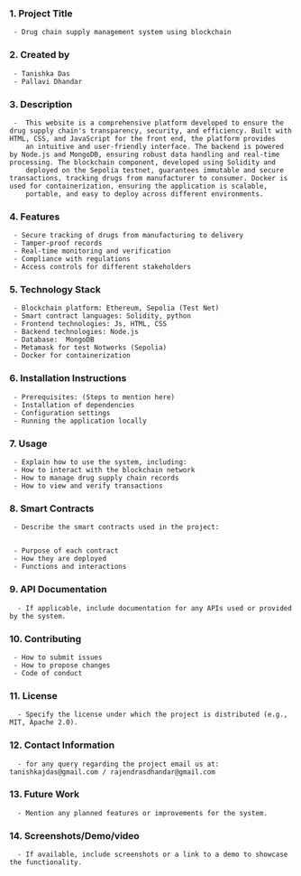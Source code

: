 ### 1. **Project Title**

     - Drug chain supply management system using blockchain

### 2. **Created by**

     - Tanishka Das
     - Pallavi Dhandar

### 3. **Description**

     -  This website is a comprehensive platform developed to ensure the drug supply chain's transparency, security, and efficiency. Built with HTML, CSS, and JavaScript for the front end, the platform provides
        an intuitive and user-friendly interface. The backend is powered by Node.js and MongoDB, ensuring robust data handling and real-time processing. The blockchain component, developed using Solidity and
        deployed on the Sepolia testnet, guarantees immutable and secure transactions, tracking drugs from manufacturer to consumer. Docker is used for containerization, ensuring the application is scalable,
        portable, and easy to deploy across different environments.

### 4. **Features**

     - Secure tracking of drugs from manufacturing to delivery
     - Tamper-proof records
     - Real-time monitoring and verification
     - Compliance with regulations
     - Access controls for different stakeholders

### 5. **Technology Stack**

     - Blockchain platform: Ethereum, Sepolia (Test Net)
     - Smart contract languages: Solidity, python
     - Frontend technologies: Js, HTML, CSS
     - Backend technologies: Node.js
     - Database:  MongoDB
     - Metamask for test Notworks (Sepolia)
     - Docker for containerization

### 6. **Installation Instructions**

     - Prerequisites: (Steps to mention here)
     - Installation of dependencies
     - Configuration settings
     - Running the application locally

### 7. **Usage**

     - Explain how to use the system, including:
     - How to interact with the blockchain network
     - How to manage drug supply chain records
     - How to view and verify transactions

### 8. **Smart Contracts**

     - Describe the smart contracts used in the project:


     - Purpose of each contract
     - How they are deployed
     - Functions and interactions

### 9. **API Documentation**

      - If applicable, include documentation for any APIs used or provided by the system.

### 10. **Contributing**

     - How to submit issues
     - How to propose changes
     - Code of conduct

### 11. **License**

      - Specify the license under which the project is distributed (e.g., MIT, Apache 2.0).

### 12. **Contact Information**

      - for any query regarding the project email us at: tanishkajdas@gmail.com / rajendrasdhandar@gmail.com

### 13. **Future Work**

      - Mention any planned features or improvements for the system.

### 14. **Screenshots/Demo/video**

      - If available, include screenshots or a link to a demo to showcase the functionality.
